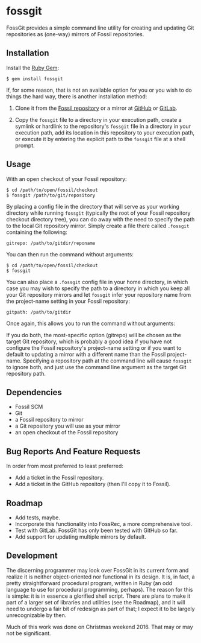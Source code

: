 # fossgit

FossGit provides a simple command line utility for creating and updating Git
repositories as (one-way) mirrors of Fossil repositories.

## Installation

Install the [Ruby Gem][gem]:

    $ gem install fossgit

If, for some reason, that is not an available option for you or you wish to do
things the hard way, there is another installation method:

1. Clone it from the [Fossil repository][frepo] or a mirror at [GitHub][ghrepo]
   or [GitLab][glrepo].

2. Copy the `fossgit` file to a directory in your execution path, create a
   symlink or hardlink to the repository's `fossgit` file in a directory in
   your execution path, add its location in this repository to your execution
   path, or execute it by entering the explicit path to the `fossgit` file at a
   shell prompt.

## Usage

With an open checkout of your Fossil repository:

    $ cd /path/to/open/fossil/checkout
    $ fossgit /path/to/git/repository

By placing a config file in the directory that will serve as your working
directory while running `fossgit` (typically the root of your Fossil repository
checkout directory tree), you can do away with the need to specify the path to
the local Git repository mirror.  Simply create a file there called `.fossgit`
containing the following:

    gitrepo: /path/to/gitdir/reponame

You can then run the command without arguments:

    $ cd /path/to/open/fossil/checkout
    $ fossgit

You can also place a `.fossgit` config file in your home directory, in which
case you may wish to specify the path to a directory in which you keep all your
Git repository mirrors and let `fossgit` infer your repository name from the
project-name setting in your Fossil repository:

    gitpath: /path/to/gitdir

Once again, this allows you to run the command without arguments:

If you do both, the most-specific option (gitrepo) will be chosen as the target
Git repository, which is probably a good idea if you have not configure the
Fossil repository's project-name setting or if you want to default to updating
a mirror with a different name than the Fossil project-name.  Specifying a
repository path at the command line will cause `fossgit` to ignore both, and
just use the command line argument as the target Git repository path.

## Dependencies

* Fossil SCM
* Git
* a Fossil repository to mirror
* a Git repository you will use as your mirror
* an open checkout of the Fossil repository

## Bug Reports And Feature Requests

In order from most preferred to least preferred:

* Add a ticket in the Fossil repository.
* Add a ticket in the GitHub repository (then I'll copy it to Fossil).

## Roadmap

* Add tests, maybe.
* Incorporate this functionality into FossRec, a more comprehensive tool.
* Test with GitLab.  FossGit has only been tested with GitHub so far.
* Add support for updating multiple mirrors by default.

## Development

The discerning programmer may look over FossGit in its current form and realize
it is neither object-oriented nor functional in its design.  It is, in fact, a
pretty straightforward procedural program, written in Ruby (an odd language to
use for procedural programming, perhaps).  The reason for this is simple: it is
in essence a glorified shell script.  There are plans to make it part of a
larger set of libraries and utilities (see the Roadmap), and it will need to
undergo a fair bit of redesign as part of that; I expect it to be largely
unrecognizable by then.

Much of this work was done on Christmas weekend 2016.  That may or may not be
significant.

[gem]: https://rubygems.org/gems/fossgit
[frepo]: https://fossrec.com/u/apotheon/fossgit
[ghrepo]: https://github.com/apotheon/fossgit
[glrepo]: https://gitlab.com/apotheon/fossgit
